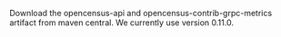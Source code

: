Download the opencensus-api and opencensus-contrib-grpc-metrics artifact
from maven central. We currently use version 0.11.0.

